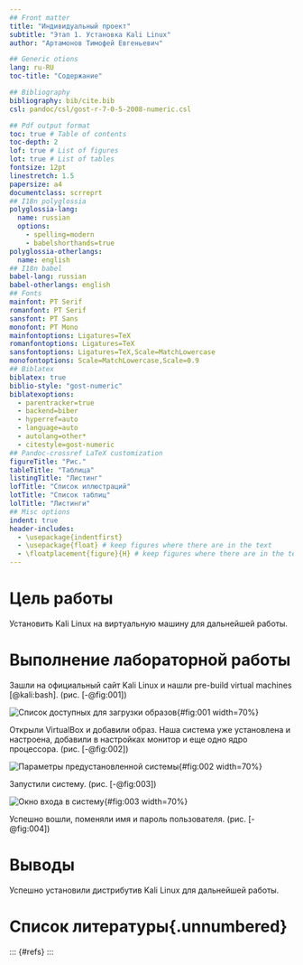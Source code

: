 ```yaml
---
## Front matter
title: "Индивидуальный проект"
subtitle: "Этап 1. Установка Kali Linux"
author: "Артамонов Тимофей Евгеньевич"

## Generic otions
lang: ru-RU
toc-title: "Содержание"

## Bibliography
bibliography: bib/cite.bib
csl: pandoc/csl/gost-r-7-0-5-2008-numeric.csl

## Pdf output format
toc: true # Table of contents
toc-depth: 2
lof: true # List of figures
lot: true # List of tables
fontsize: 12pt
linestretch: 1.5
papersize: a4
documentclass: scrreprt
## I18n polyglossia
polyglossia-lang:
  name: russian
  options:
	- spelling=modern
	- babelshorthands=true
polyglossia-otherlangs:
  name: english
## I18n babel
babel-lang: russian
babel-otherlangs: english
## Fonts
mainfont: PT Serif
romanfont: PT Serif
sansfont: PT Sans
monofont: PT Mono
mainfontoptions: Ligatures=TeX
romanfontoptions: Ligatures=TeX
sansfontoptions: Ligatures=TeX,Scale=MatchLowercase
monofontoptions: Scale=MatchLowercase,Scale=0.9
## Biblatex
biblatex: true
biblio-style: "gost-numeric"
biblatexoptions:
  - parentracker=true
  - backend=biber
  - hyperref=auto
  - language=auto
  - autolang=other*
  - citestyle=gost-numeric
## Pandoc-crossref LaTeX customization
figureTitle: "Рис."
tableTitle: "Таблица"
listingTitle: "Листинг"
lofTitle: "Список иллюстраций"
lotTitle: "Список таблиц"
lolTitle: "Листинги"
## Misc options
indent: true
header-includes:
  - \usepackage{indentfirst}
  - \usepackage{float} # keep figures where there are in the text
  - \floatplacement{figure}{H} # keep figures where there are in the text
---
```



# Цель работы

Установить Kali Linux на виртуальную машину для дальнейшей работы.

# Выполнение лабораторной работы

Зашли на официальный сайт Kali Linux и нашли pre-build virtual machines [@kali:bash]. (рис. [-@fig:001])

![Список доступных для загрузки образов](image/1.PNG){#fig:001 width=70%}

Открыли VirtualBox и добавили образ. Наша система уже установлена и настроена, добавили в настройках монитор и еще одно ядро процессора. (рис. [-@fig:002])

![Параметры предустановленной системы](image/2.PNG){#fig:002 width=70%}

Запустили систему. (рис. [-@fig:003])

![Окно входа в систему](image/3.PNG){#fig:003 width=70%}

Успешно вошли, поменяли имя и пароль пользователя. (рис. [-@fig:004])

# Выводы

Успешно установили дистрибутив Kali Linux для дальнейшей работы.

# Список литературы{.unnumbered}

::: {#refs}
:::
